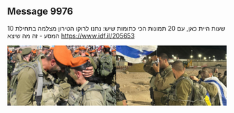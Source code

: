## Message 9976

10 שעות היית כאן, עם 20 תמונות הכי כתומות שיש:
נתנו לרוקו הטירון מצלמה בתחילת המסע - זה מה שיצא
https://www.idf.il/205653

![Photo](9976/9976_photo.jpg)
